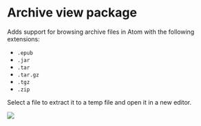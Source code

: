 # Archive view package

Adds support for browsing archive files in Atom with the following extensions:

  * `.epub`
  * `.jar`
  * `.tar`
  * `.tar.gz`
  * `.tgz`
  * `.zip`

Select a file to extract it to a temp file and open it in a new editor.

![](https://f.cloud.github.com/assets/671378/2241218/e18a8846-9cc5-11e3-9456-3cbca9dfcff0.png)
